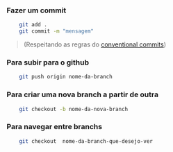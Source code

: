 ### Fazer um commit 

```bash
    git add .
    git commit -m "mensagem"
```

>(Respeitando as regras do [conventional commits](https://www.conventionalcommits.org/en/v1.0.0))

### Para subir para o github

```bash
    git push origin nome-da-branch
```

### Para criar uma nova branch a partir de outra

```bash
    git checkout -b nome-da-nova-branch
```

### Para navegar entre branchs

```bash
    git checkout  nome-da-branch-que-desejo-ver
```